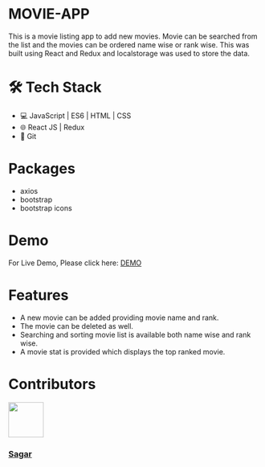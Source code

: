 # MOVIE-APP

This is a movie listing app to add new movies. Movie can be searched from the list and the movies can be ordered name wise or rank wise. This was built using React and Redux and localstorage was used to store the data.


# 🛠️ Tech Stack

- 💻 JavaScript | ES6 | HTML | CSS
- 🌐 React JS | Redux
- 🔧 Git

# Packages
- axios
- bootstrap
- bootstrap icons

# Demo
For Live Demo, Please click here: <a href="https://my-new-movie-app.netlify.app/" target="_blank">DEMO</a>

# Features

  - A new movie can be added providing movie name and rank.
  - The movie can be deleted as well.
  - Searching and sorting movie list is available both name wise and rank wise.
  - A movie stat is provided which displays the top ranked movie.


# Contributors
<img src="https://avatars.githubusercontent.com/u/30855107?v=4" height="70" width="70">
  <h3><a href="https://github.com/cgsagar">Sagar</a></h3>



